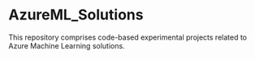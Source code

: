# AzureML_Solutions
This repository comprises code-based experimental projects related to Azure Machine Learning solutions.
